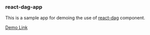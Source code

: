 ### react-dag-app
 This is a sample app for demoing the use of [react-dag](https://github.com/ajainarayanan/react-dag) component.

[Demo Link](https://ajainarayanan.github.io/react-dag-app/)
